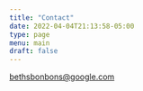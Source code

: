 ```yaml
---
title: "Contact"
date: 2022-04-04T21:13:58-05:00
type: page
menu: main
draft: false
---
```


bethsbonbons@google.com
